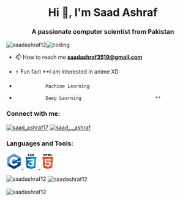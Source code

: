
<h1 align="center">Hi 👋, I'm Saad Ashraf</h1>
<h3 align="center">A passionate computer scientist from Pakistan</h3>

<img align="right" alt="coding" width="400" src="https://user-images.githubusercontent.com/55389276/140866485-8fb1c876-9a8f-4d6a-98dc-08c4981eaf70.gif">

<p align="left"> <img src="https://komarev.com/ghpvc/?username=saadashraf12&label=Profile%20views&color=0e75b6&style=flat" alt="saadashraf12" /> </p>

- 📫 How to reach me **saadashraf3519@gmail.com**

- ⚡ Fun fact **I am interested in anime XD
-                Machine Learning
-                Deep Learning                           **

<h3 align="left">Connect with me:</h3>
<p align="left">
<a href="https://twitter.com/saad_ashraf17" target="blank"><img align="center" src="https://raw.githubusercontent.com/rahuldkjain/github-profile-readme-generator/master/src/images/icons/Social/twitter.svg" alt="saad_ashraf17" height="30" width="40" /></a>
<a href="https://instagram.com/saad_._ashraf" target="blank"><img align="center" src="https://raw.githubusercontent.com/rahuldkjain/github-profile-readme-generator/master/src/images/icons/Social/instagram.svg" alt="saad_._ashraf" height="30" width="40" /></a>
</p>

<h3 align="left">Languages and Tools:</h3>
<p align="left"> <a href="https://www.w3schools.com/cpp/" target="_blank" rel="noreferrer"> <img src="https://raw.githubusercontent.com/devicons/devicon/master/icons/cplusplus/cplusplus-original.svg" alt="cplusplus" width="40" height="40"/> </a> <a href="https://www.w3schools.com/css/" target="_blank" rel="noreferrer"> <img src="https://raw.githubusercontent.com/devicons/devicon/master/icons/css3/css3-original-wordmark.svg" alt="css3" width="40" height="40"/> </a> <a href="https://www.w3.org/html/" target="_blank" rel="noreferrer"> <img src="https://raw.githubusercontent.com/devicons/devicon/master/icons/html5/html5-original-wordmark.svg" alt="html5" width="40" height="40"/> </a> </p>

<p><img align="left" src="https://github-readme-stats.vercel.app/api/top-langs?username=saadashraf12&show_icons=true&locale=en&layout=compact" alt="saadashraf12" /></p>

<p>&nbsp;<img align="center" src="https://github-readme-stats.vercel.app/api?username=saadashraf12&show_icons=true&locale=en" alt="saadashraf12" /></p>

<p><img align="center" src="https://github-readme-streak-stats.herokuapp.com/?user=saadashraf12&" alt="saadashraf12" /></p>
